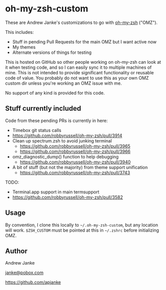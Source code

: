 # oh-my-zsh-custom

These are Andrew Janke's customizations to go with [oh-my-zsh](https://github.com/robbyrussell/oh-my-zsh) ("OMZ").

This includes:

* Stuff in pending Pull Requests for the main OMZ but I want active now
* My themes
* Alternate versions of things for testing

This is hosted on GitHub so other people working on oh-my-zsh can look at it when testing code, and so I can easily sync it to multiple machines of mine. This is not intended to provide significant functionality or reusable code of value. You probably do not want to use this as your own OMZ custom dir unless you're working an OMZ issue with me.

No support of any kind is provided for this code.

## Stuff currently included

Code from these pending PRs is currently in here:

* Timebox git status calls
 * https://github.com/robbyrussell/oh-my-zsh/pull/3914
* Clean up spectrum.zsh to avoid junking terminal
  * https://github.com/robbyrussell/oh-my-zsh/pull/3965
  * https://github.com/robbyrussell/oh-my-zsh/pull/3966
* omz_diagnostic_dump() function to help debugging
  * https://github.com/robbyrussell/oh-my-zsh/pull/3940
* A bit of stuff (but not the majority) from theme support unification
  * https://github.com/robbyrussell/oh-my-zsh/pull/3743

TODO:

* Terminal.app support in main termsupport
 * https://github.com/robbyrussell/oh-my-zsh/pull/3582

## Usage

By convention, I clone this locally to `~/.oh-my-zsh-custom`, but any location will work. `$ZSH_CUSTOM` must be pointed at this in `~/.zshrc` before initializing OMZ.

## Author

Andrew Janke

janke@pobox.com

https://github.com/apjanke
